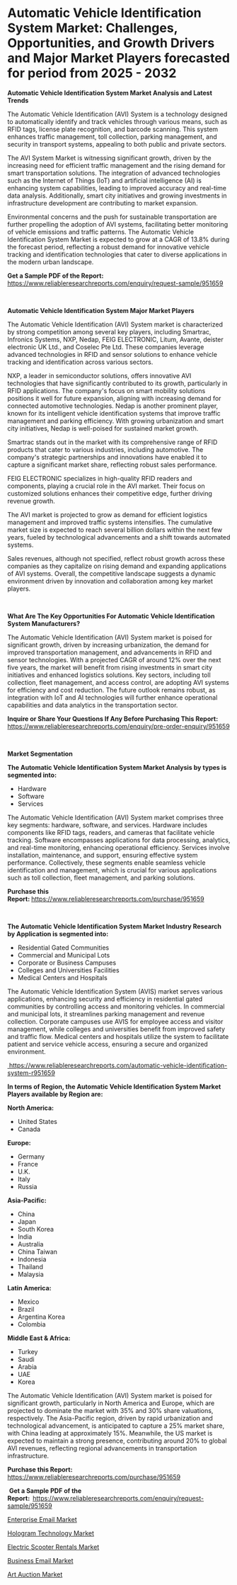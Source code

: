 <p><h1>Automatic Vehicle Identification System Market: Challenges, Opportunities, and Growth Drivers and Major Market Players forecasted for period from 2025 - 2032</h1></p><p><strong>Automatic Vehicle Identification System Market Analysis and Latest Trends</strong></p>
<p><p>The Automatic Vehicle Identification (AVI) System is a technology designed to automatically identify and track vehicles through various means, such as RFID tags, license plate recognition, and barcode scanning. This system enhances traffic management, toll collection, parking management, and security in transport systems, appealing to both public and private sectors.</p><p>The AVI System Market is witnessing significant growth, driven by the increasing need for efficient traffic management and the rising demand for smart transportation solutions. The integration of advanced technologies such as the Internet of Things (IoT) and artificial intelligence (AI) is enhancing system capabilities, leading to improved accuracy and real-time data analysis. Additionally, smart city initiatives and growing investments in infrastructure development are contributing to market expansion.</p><p>Environmental concerns and the push for sustainable transportation are further propelling the adoption of AVI systems, facilitating better monitoring of vehicle emissions and traffic patterns. The Automatic Vehicle Identification System Market is expected to grow at a CAGR of 13.8% during the forecast period, reflecting a robust demand for innovative vehicle tracking and identification technologies that cater to diverse applications in the modern urban landscape.</p></p>
<p><strong>Get a Sample PDF of the Report:&nbsp;</strong> <a href="https://www.reliableresearchreports.com/enquiry/request-sample/951659?utm_campaign=31&utm_medium=2&utm_source=Github&utm_content=ia&utm_term=06032025&utm_id=automatic-vehicle-identification-system">https://www.reliableresearchreports.com/enquiry/request-sample/951659</a></p>
<p>&nbsp;</p>
<p><strong>Automatic Vehicle Identification System Major Market Players</strong></p>
<p><p>The Automatic Vehicle Identification (AVI) System market is characterized by strong competition among several key players, including Smartrac, Infronics Systems, NXP, Nedap, FEIG ELECTRONIC, Litum, Avante, deister electronic UK Ltd., and Coselec Pte Ltd. These companies leverage advanced technologies in RFID and sensor solutions to enhance vehicle tracking and identification across various sectors.</p><p>NXP, a leader in semiconductor solutions, offers innovative AVI technologies that have significantly contributed to its growth, particularly in RFID applications. The company's focus on smart mobility solutions positions it well for future expansion, aligning with increasing demand for connected automotive technologies. Nedap is another prominent player, known for its intelligent vehicle identification systems that improve traffic management and parking efficiency. With growing urbanization and smart city initiatives, Nedap is well-poised for sustained market growth.</p><p>Smartrac stands out in the market with its comprehensive range of RFID products that cater to various industries, including automotive. The company's strategic partnerships and innovations have enabled it to capture a significant market share, reflecting robust sales performance.</p><p>FEIG ELECTRONIC specializes in high-quality RFID readers and components, playing a crucial role in the AVI market. Their focus on customized solutions enhances their competitive edge, further driving revenue growth.</p><p>The AVI market is projected to grow as demand for efficient logistics management and improved traffic systems intensifies. The cumulative market size is expected to reach several billion dollars within the next few years, fueled by technological advancements and a shift towards automated systems.</p><p>Sales revenues, although not specified, reflect robust growth across these companies as they capitalize on rising demand and expanding applications of AVI systems. Overall, the competitive landscape suggests a dynamic environment driven by innovation and collaboration among key market players.</p></p>
<p>&nbsp;</p>
<p><strong>What Are The Key Opportunities For Automatic Vehicle Identification System Manufacturers?</strong></p>
<p><p>The Automatic Vehicle Identification (AVI) System market is poised for significant growth, driven by increasing urbanization, the demand for improved transportation management, and advancements in RFID and sensor technologies. With a projected CAGR of around 12% over the next five years, the market will benefit from rising investments in smart city initiatives and enhanced logistics solutions. Key sectors, including toll collection, fleet management, and access control, are adopting AVI systems for efficiency and cost reduction. The future outlook remains robust, as integration with IoT and AI technologies will further enhance operational capabilities and data analytics in the transportation sector.</p></p>
<p><strong>Inquire or Share Your Questions If Any Before Purchasing This Report:</strong> <a href="https://www.reliableresearchreports.com/enquiry/pre-order-enquiry/951659?utm_campaign=31&utm_medium=2&utm_source=Github&utm_content=ia&utm_term=06032025&utm_id=automatic-vehicle-identification-system">https://www.reliableresearchreports.com/enquiry/pre-order-enquiry/951659</a></p>
<p>&nbsp;</p>
<p><strong>Market Segmentation</strong></p>
<p><strong>The Automatic Vehicle Identification System Market Analysis by types is segmented into:</strong></p>
<p><ul><li>Hardware</li><li>Software</li><li>Services</li></ul></p>
<p><p>The Automatic Vehicle Identification (AVI) System market comprises three key segments: hardware, software, and services. Hardware includes components like RFID tags, readers, and cameras that facilitate vehicle tracking. Software encompasses applications for data processing, analytics, and real-time monitoring, enhancing operational efficiency. Services involve installation, maintenance, and support, ensuring effective system performance. Collectively, these segments enable seamless vehicle identification and management, which is crucial for various applications such as toll collection, fleet management, and parking solutions.</p></p>
<p><strong>Purchase this Report:&nbsp;</strong><a href="https://www.reliableresearchreports.com/purchase/951659?utm_campaign=31&utm_medium=2&utm_source=Github&utm_content=ia&utm_term=06032025&utm_id=automatic-vehicle-identification-system">https://www.reliableresearchreports.com/purchase/951659</a></p>
<p>&nbsp;</p>
<p><strong>The Automatic Vehicle Identification System Market Industry Research by Application is segmented into:</strong></p>
<p><ul><li>Residential Gated Communities</li><li>Commercial and Municipal Lots</li><li>Corporate or Business Campuses</li><li>Colleges and Universities Facilities</li><li>Medical Centers and Hospitals</li></ul></p>
<p><p>The Automatic Vehicle Identification System (AVIS) market serves various applications, enhancing security and efficiency in residential gated communities by controlling access and monitoring vehicles. In commercial and municipal lots, it streamlines parking management and revenue collection. Corporate campuses use AVIS for employee access and visitor management, while colleges and universities benefit from improved safety and traffic flow. Medical centers and hospitals utilize the system to facilitate patient and service vehicle access, ensuring a secure and organized environment.</p></p>
<p><a href="https://www.reliableresearchreports.com/automatic-vehicle-identification-system-r951659?utm_campaign=31&utm_medium=2&utm_source=Github&utm_content=ia&utm_term=06032025&utm_id=automatic-vehicle-identification-system">&nbsp;https://www.reliableresearchreports.com/automatic-vehicle-identification-system-r951659</a></p>
<p><strong>In terms of Region, the Automatic Vehicle Identification System Market Players available by Region are:</strong></p>
<p>
    <p> <strong> North America: </strong>
        <ul>
            <li>United States</li>
            <li>Canada</li>
        </ul>
        </p> 
    <p> <strong> Europe: </strong>
        <ul>
            <li>Germany</li>
            <li>France</li>
            <li>U.K.</li>
            <li>Italy</li>
            <li>Russia</li>
        </ul>
        </p> 
    <p> <strong> Asia-Pacific: </strong>
        <ul>
            <li>China</li>
            <li>Japan</li>
            <li>South Korea</li>
            <li>India</li>
            <li>Australia</li>
            <li>China Taiwan</li>
            <li>Indonesia</li>
            <li>Thailand</li>
            <li>Malaysia</li>
        </ul>
        </p> 
    <p> <strong> Latin America: </strong>
        <ul>
            <li>Mexico</li>
            <li>Brazil</li>
            <li>Argentina Korea</li>
            <li>Colombia</li>
        </ul>
        </p> 
    <p> <strong> Middle East & Africa: </strong>
        <ul>
            <li>Turkey</li>
            <li>Saudi</li>
            <li>Arabia</li>
            <li>UAE</li>
            <li>Korea</li>
        </ul>
    </p>
    </p>
<p><p>The Automatic Vehicle Identification (AVI) System market is poised for significant growth, particularly in North America and Europe, which are projected to dominate the market with 35% and 30% share valuations, respectively. The Asia-Pacific region, driven by rapid urbanization and technological advancement, is anticipated to capture a 25% market share, with China leading at approximately 15%. Meanwhile, the US market is expected to maintain a strong presence, contributing around 20% to global AVI revenues, reflecting regional advancements in transportation infrastructure.</p></p>
<p><strong>Purchase this Report: </strong><a href="https://www.reliableresearchreports.com/purchase/951659?utm_campaign=31&utm_medium=2&utm_source=Github&utm_content=ia&utm_term=06032025&utm_id=automatic-vehicle-identification-system">https://www.reliableresearchreports.com/purchase/951659</a></p>
<p>&nbsp;<strong>Get a Sample PDF of the Report:&nbsp;&nbsp;</strong><a href="https://www.reliableresearchreports.com/enquiry/request-sample/951659?utm_campaign=31&utm_medium=2&utm_source=Github&utm_content=ia&utm_term=06032025&utm_id=automatic-vehicle-identification-system">https://www.reliableresearchreports.com/enquiry/request-sample/951659</a></p>
<p><strong></strong></p>
<p><p><a href="https://github.com/saeiddaemo/Market-Research-Report-List-1/blob/main/enterprise-email-market.md?utm_campaign=31&utm_medium=2&utm_source=Github&utm_content=ia&utm_term=06032025&utm_id=automatic-vehicle-identification-system">Enterprise Email Market</a></p><p><a href="https://github.com/plawragarile/Market-Research-Report-List-1/blob/main/hologram-technology-market.md?utm_campaign=31&utm_medium=2&utm_source=Github&utm_content=ia&utm_term=06032025&utm_id=automatic-vehicle-identification-system">Hologram Technology Market</a></p><p><a href="https://github.com/boccalyver5k/Market-Research-Report-List-1/blob/main/electric-scooter-rentals-market.md?utm_campaign=31&utm_medium=2&utm_source=Github&utm_content=ia&utm_term=06032025&utm_id=automatic-vehicle-identification-system">Electric Scooter Rentals Market</a></p><p><a href="https://github.com/shopovdjondo/Market-Research-Report-List-1/blob/main/business-email-market.md?utm_campaign=31&utm_medium=2&utm_source=Github&utm_content=ia&utm_term=06032025&utm_id=automatic-vehicle-identification-system">Business Email Market</a></p><p><a href="https://github.com/supicweg/Market-Research-Report-List-1/blob/main/art-auction-market.md?utm_campaign=31&utm_medium=2&utm_source=Github&utm_content=ia&utm_term=06032025&utm_id=automatic-vehicle-identification-system">Art Auction Market</a></p></p>